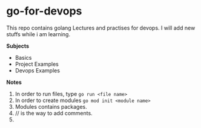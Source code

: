 # go-for-devops

This repo contains golang Lectures and practises for devops. I will add new stuffs while i am learning.

**Subjects**

- Basics
- Project Examples
- Devops Examples

**Notes**

1. In order to run files, type `go run <file name>`
2. In order to create modules `go mod init <module name>`
3. Modules contains packages.
4. // is the way to add comments.
5. 
